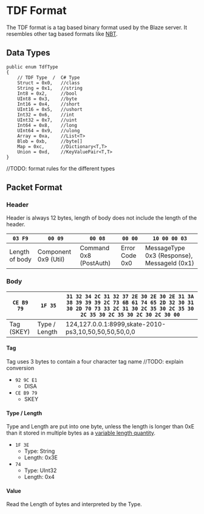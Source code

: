 # TDF Format

The TDF format is a tag based binary format used by the Blaze server. It resembles other tag based formats like [NBT](https://minecraft.gamepedia.com/NBT_format).

## Data Types

    public enum TdfType
    {
        // TDF Type  /  C# Type
        Struct = 0x0,   //class
        String = 0x1,   //string
        Int8 = 0x2,     //bool
        UInt8 = 0x3,    //byte
        Int16 = 0x4,    //short
        UInt16 = 0x5,   //ushort
        Int32 = 0x6,    //int
        UInt32 = 0x7,   //uint
        Int64 = 0x8,    //long
        UInt64 = 0x9,   //ulong
        Array = 0xa,    //List<T>
        Blob = 0xb,     //byte[]
        Map = 0xc,      //Dictionary<T,T>
        Union = 0xd,    //KeyValuePair<T,T>
    }
//TODO: format rules for the different types

## Packet Format

### Header

Header is always 12 bytes, length of body does not include the length of the header.

| `03 F9`        | `00 09`              | `00 08`                | `00 00`        | `10 00 00 03`                               |
| -------------- | -------------------- | ---------------------- | -------------- | ------------------------------------------- |
| Length of body | Component 0x9 (Util) | Command 0x8 (PostAuth) | Error Code 0x0 | MessageType 0x3 (Response), MessageId (0x1) |

### Body

| `CE B9 79` | `1F 35`       | `31 32 34 2C 31 32 37 2E 30 2E 30 2E 31 3A 38 39 39 39 2C 73 6B 61 74 65 2D 32 30 31 30 2D 70 73 33 2C 31 30 2C 35 30 2C 35 30 2C 35 30 2C 35 30 2C 30 2C 30 00` |
| ---------- | ------------- | ------------------------------------------------------------ |
| Tag (SKEY) | Type / Length | 124,127.0.0.1:8999,skate-2010-ps3,10,50,50,50,50,0,0         |



#### Tag

Tag uses 3 bytes to contain a four character tag name
//TODO: explain conversion

* `92 9C E1`
  * DISA
* `CE B9 79`
  * SKEY

#### Type / Length

Type and Length are put into one byte, unless the length is longer than 0xE than it stored in multiple bytes as a [variable length quantity](https://en.wikipedia.org/wiki/Variable-length_quantity).

* `1F 3E`
  * Type: String
  * Length: 0x3E
* `74`
  * Type: UInt32
  * Length: 0x4

#### Value

Read the Length of bytes and interpreted by the Type.